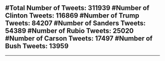 #Total Number of Tweets: 311939 
#Number of Clinton Tweets: 116869
#Number of Trump Tweets: 84207
#Number of Sanders Tweets: 54389
#Number of Rubio Tweets: 25020
#Number of Carson Tweets: 17497
#Number of Bush Tweets: 13959
---
---
